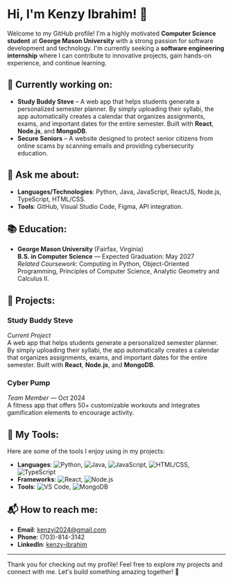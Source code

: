 # Hi, I'm Kenzy Ibrahim! 👋

Welcome to my GitHub profile! I'm a highly motivated **Computer Science student** at **George Mason University** with a strong passion for software development and technology. I'm currently seeking a **software engineering internship** where I can contribute to innovative projects, gain hands-on experience, and continue learning.

## 🔭 Currently working on:
- **Study Buddy Steve** – A web app that helps students generate a personalized semester planner. By simply uploading their syllabi, the app automatically creates a calendar that organizes assignments, exams, and important dates for the entire semester. Built with **React**, **Node.js**, and **MongoDB**.
- **Secure Seniors** – A website designed to protect senior citizens from online scams by scanning emails and providing cybersecurity education.

## 💬 Ask me about:
- **Languages/Technologies**: Python, Java, JavaScript, ReactJS, Node.js, TypeScript, HTML/CSS.
- **Tools**: GitHub, Visual Studio Code, Figma, API integration.

## 📚 Education:
- **George Mason University** (Fairfax, Virginia)  
  **B.S. in Computer Science** — Expected Graduation: May 2027  
  *Related Coursework*: Computing in Python, Object-Oriented Programming, Principles of Computer Science, Analytic Geometry and Calculus II.

## 🚀 Projects:
### **Study Buddy Steve**  
*Current Project*  
A web app that helps students generate a personalized semester planner. By simply uploading their syllabi, the app automatically creates a calendar that organizes assignments, exams, and important dates for the entire semester. Built with **React**, **Node.js**, and **MongoDB**.

### **Cyber Pump**  
*Team Member* — Oct 2024  
A fitness app that offers 50+ customizable workouts and integrates gamification elements to encourage activity.

## 🧰 My Tools:
Here are some of the tools I enjoy using in my projects:
- **Languages**: ![Python](https://img.shields.io/badge/-Python-3776AB?logo=python&logoColor=white), ![Java](https://img.shields.io/badge/-Java-007396?logo=java&logoColor=white), ![JavaScript](https://img.shields.io/badge/-JavaScript-F7DF1E?logo=javascript&logoColor=white), ![HTML/CSS](https://img.shields.io/badge/-HTML%2FCSS-E34F26?logo=html5&logoColor=white), ![TypeScript](https://img.shields.io/badge/-TypeScript-3178C6?logo=typescript&logoColor=white)
- **Frameworks**: ![React](https://img.shields.io/badge/-React-61DAFB?logo=react&logoColor=white), ![Node.js](https://img.shields.io/badge/-Node.js-339933?logo=node.js&logoColor=white)
- **Tools**: ![VS Code](https://img.shields.io/badge/-VS%20Code-007ACC?logo=visualstudiocode&logoColor=white), ![MongoDB](https://img.shields.io/badge/-MongoDB-47A248?logo=mongodb&logoColor=white)

## 📬 How to reach me:
- **Email**: kenzyi2024@gmail.com
- **Phone**: (703)-814-3142
- **LinkedIn**: [kenzy-ibrahim](https://www.linkedin.com/in/kenzy-ibrahim-010287246/)

---

Thank you for checking out my profile! Feel free to explore my projects and connect with me. Let's build something amazing together! 🚀
